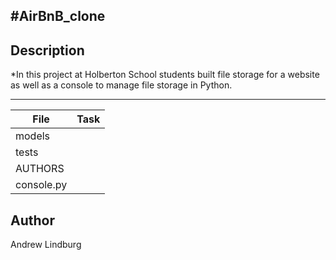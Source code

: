 #AirBnB_clone
---
## Description

*In this project at Holberton School students built file storage for a website as well as a console to manage file storage in Python.

---
File|Task
---|---
models | 
tests | 
AUTHORS | 
console.py | 

## Author
 Andrew Lindburg
